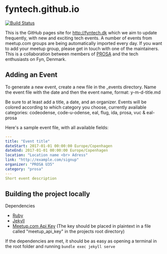 # fyntech.github.io
[![Build Status](https://travis-ci.org/fyntech/fyntech.svg?branch=master)](https://travis-ci.org/fyntech/fyntech)

This is the GitHub pages site for http://fyntech.dk which we aim to update frequently, with new and exciting tech events. A number of events from meetup.com groups are being automatically imported every day. If you want to add your meetup group, please get in touch with one of the maintainers.
This is a collaboration between members of [PROSA](http://prosa.dk) and the tech enthusiasts on Fyn, Denmark.  

## Adding an Event
To generate a new event, create a new file in the _events directory. 
Name the event file with the date and then the event name, format: y-m-d-title.md

Be sure to at least add a title, a date, and an organizer.
Events will be colored according to which category you choose, currently available categories:
codeodense, code-u-odense, eal, flug, ida, prosa, vuc & eal-prosa

Here's a sample event file, with all available fields:
```yaml
---
title: "Event title"
dateStart: 2017-01-01 00:00:00 Europe/Copenhagen
dateEnd: 2017-01-01 00:00:00 Europe/Copenhagen
location: "Location name <br> Adress"
link: "http://example.com/signup"
organizer: "PROSA U35"
category: "prosa"
---
Short event description
```

## Building the project locally
Dependencies
* [Ruby](https://www.ruby-lang.org/en/)
* [Jekyll](https://jekyllrb.com/)
* [Meetup.com Api Key](www.meetup.com/meetup_api/key/) (The key should be placed in plaintext in a file called "meetup_api_key" in the projects root directory)

If the dependencies are met, it should be as easy as opening a terminal in the root folder and running `bundle exec jekyll serve`
